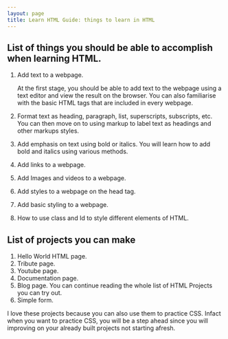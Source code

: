 ```yaml
---
layout: page
title: Learn HTML Guide: things to learn in HTML
---
```

## List of things you should be able to accomplish when learning HTML.

1. Add text to a webpage.
    
    At the first stage, you should be able to add text to the webpage using a text editor and view the result on the browser. You can also familiarise with the basic HTML tags that are included in every webpage.

2. Format text as heading, paragraph, list, superscripts, subscripts, etc.
    You can then move on to using markup to label text as headings and other markups styles.
3. Add emphasis on text using bold or italics.
    You will learn how to add bold and italics using various methods.
4. Add links to a webpage.
5. Add Images and videos to a webpage.
6. Add styles to a webpage on the head tag.
7. Add basic styling to a webpage.
8. How to use class and Id to style different elements of HTML.

## List of projects you can make
1. Hello World HTML page.
2. Tribute page.
3. Youtube page.
4. Documentation page.
5. Blog page.
You can continue reading the whole list of HTML Projects you can try out.
6. Simple form.

I love these projects because you can also use them to practice CSS. Infact when you want to practice CSS, you will be a step ahead since you will improving on your already built projects not starting afresh.
